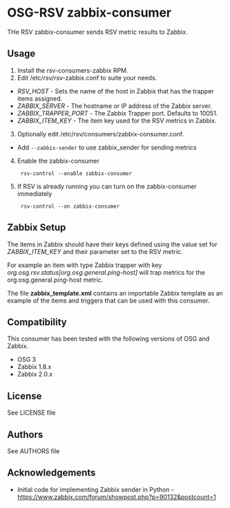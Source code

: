 # OSG-RSV zabbix-consumer

THe RSV zabbix-consumer sends RSV metric results to Zabbix.

## Usage

1. Install the rsv-consumers-zabbix RPM.
2. Edit /etc/rsv/rsv-zabbix.conf to suite your needs.

  * *RSV_HOST* - Sets the name of the host in Zabbix that has the trapper items assigned.
  * *ZABBIX_SERVER* - The hostname or IP address of the Zabbix server.
  * *ZABBIX_TRAPPER_PORT* - The Zabbix Trapper port.  Defaults to 10051.
  * *ZABBIX_ITEM_KEY* - The item key used for the RSV metrics in Zabbix.

3. Optionally edit /etc/rsv/consumers/zabbix-consumer.conf.

  * Add `--zabbix-sender` to use zabbix_sender for sending metrics

4. Enable the zabbix-consumer

        rsv-control --enable zabbix-consumer

5. If RSV is already running you can turn on the zabbix-consumer immediately

        rsv-control --on zabbix-consumer

## Zabbix Setup

The items in Zabbix should have their keys defined using the value set for *ZABBIX_ITEM_KEY* and their parameter set to the RSV metric.

For example an item with type Zabbix trapper with key *org.osg.rsv.status[org.osg.general.ping-host]* will trap metrics for the org.osg.general.ping-host metric.

The file **zabbix_template.xml** contains an importable Zabbix template as an example of the items and triggers that can be used with this consumer.

## Compatibility

This consumer has been tested with the following versions of OSG and Zabbix.

* OSG 3 
* Zabbix 1.8.x
* Zabbix 2.0.x

## License

See LICENSE file

## Authors

See AUTHORS file

## Acknowledgements ##

* Initial code for implementing Zabbix sender in Python - https://www.zabbix.com/forum/showpost.php?p=90132&postcount=1
